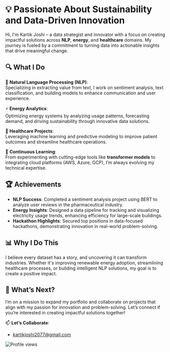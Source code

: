 # 💡 Passionate About Sustainability and Data-Driven Innovation  

Hi, I'm Kartik Joshi – a data strategist and innovator with a focus on creating impactful solutions across **NLP**, **energy**, and **healthcare** domains. My journey is fueled by a commitment to turning data into actionable insights that drive meaningful change.


## 🔍 **What I Do**  

💬 **Natural Language Processing (NLP)**:  
Specializing in extracting value from text, I work on sentiment analysis, text classification, and building models to enhance communication and user experience.

⚡ **Energy Analytics**:  
Optimizing energy systems by analyzing usage patterns, forecasting demand, and driving sustainability through innovative data solutions.

🏥 **Healthcare Projects**:  
Leveraging machine learning and predictive modeling to improve patient outcomes and streamline healthcare operations.  

🌱 **Continuous Learning**:  
From experimenting with cutting-edge tools like **transformer models** to integrating cloud platforms (AWS, Azure, GCP), I’m always evolving my technical expertise.

## 🏆 **Achievements**  

- **NLP Success**: Completed a sentiment analysis project using BERT to analyze user reviews in the pharmaceutical industry.  
- **Energy Insights**: Designed a data pipeline for tracking and visualizing electricity usage trends, enhancing efficiency for large-scale buildings.  
- **Hackathon Highlights**: Secured top positions in data-focused hackathons, demonstrating innovation in real-world problem-solving.  
## 📊 **Why I Do This**  

I believe every dataset has a story, and uncovering it can transform industries. Whether it's improving renewable energy adoption, streamlining healthcare processes, or building intelligent NLP solutions, my goal is to create a positive impact.

## 🚀 **What’s Next?**  

I’m on a mission to expand my portfolio and collaborate on projects that align with my passion for innovation and problem-solving. Let’s connect if you’re interested in creating impactful solutions together!  

📫 **Let’s Collaborate**:  
- kartikjoshi2077@gmail.com 

![Profile views](https://komarev.com/ghpvc/?username=kartikjoshi2077)
